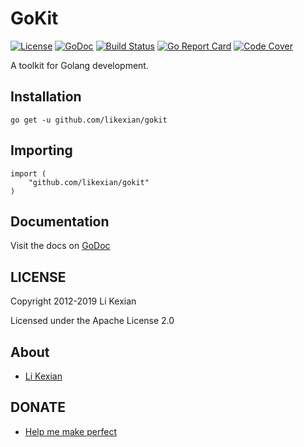 # GoKit

[![License](https://img.shields.io/badge/license-Apache%202.0-blue.svg)](LICENSE)
[![GoDoc](https://godoc.org/github.com/likexian/gokit?status.svg)](https://godoc.org/github.com/likexian/gokit)
[![Build Status](https://travis-ci.org/likexian/gokit.svg?branch=master)](https://travis-ci.org/likexian/gokit)
[![Go Report Card](https://goreportcard.com/badge/github.com/likexian/gokit)](https://goreportcard.com/report/github.com/likexian/gokit)
[![Code Cover](https://codecov.io/gh/likexian/gokit/graph/badge.svg)](https://codecov.io/gh/likexian/gokit)

A toolkit for Golang development.

## Installation

    go get -u github.com/likexian/gokit

## Importing

    import (
        "github.com/likexian/gokit"
    )

## Documentation

Visit the docs on [GoDoc](https://godoc.org/github.com/likexian/gokit)

## LICENSE

Copyright 2012-2019 Li Kexian

Licensed under the Apache License 2.0

## About

- [Li Kexian](https://www.likexian.com/)

## DONATE

- [Help me make perfect](https://www.likexian.com/donate/)
